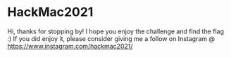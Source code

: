 # HackMac2021

Hi, thanks for stopping by!
I hope you enjoy the challenge and find the flag :)
If you did enjoy it, please consider giving me a follow on Instagram @ https://www.instagram.com/hackmac2021/

